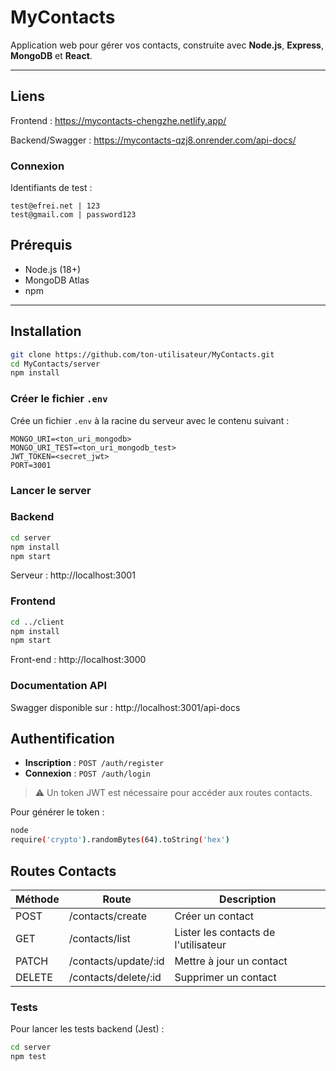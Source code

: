 # MyContacts

Application web pour gérer vos contacts, construite avec **Node.js**, **Express**, **MongoDB** et **React**.

---

## Liens

Frontend :
https://mycontacts-chengzhe.netlify.app/

Backend/Swagger :
https://mycontacts-qzj8.onrender.com/api-docs/

### Connexion

Identifiants de test :

```
test@efrei.net | 123
test@gmail.com | password123
```

## Prérequis

- Node.js (18+)
- MongoDB Atlas
- npm

---

## Installation

```bash
git clone https://github.com/ton-utilisateur/MyContacts.git
cd MyContacts/server
npm install
```

### Créer le fichier `.env`

Crée un fichier `.env` à la racine du serveur avec le contenu suivant :

```env
MONGO_URI=<ton_uri_mongodb>
MONGO_URI_TEST=<ton_uri_mongodb_test>
JWT_TOKEN=<secret_jwt>
PORT=3001
```

### Lancer le server

### Backend
```bash
cd server
npm install
npm start
```

Serveur : http://localhost:3001

### Frontend

```bash
cd ../client
npm install
npm start
```

Front-end : http://localhost:3000

### Documentation API

Swagger disponible sur : http://localhost:3001/api-docs

## Authentification

- **Inscription** : `POST /auth/register`
- **Connexion** : `POST /auth/login`

> ⚠️ Un token JWT est nécessaire pour accéder aux routes contacts.  

Pour générer le token :

```bash
node
require('crypto').randomBytes(64).toString('hex')
```
## Routes Contacts

| Méthode | Route | Description |
|---------|-------|-------------|
| POST    | /contacts/create      | Créer un contact |
| GET     | /contacts/list        | Lister les contacts de l'utilisateur |
| PATCH   | /contacts/update/:id  | Mettre à jour un contact |
| DELETE  | /contacts/delete/:id  | Supprimer un contact |

### Tests

Pour lancer les tests backend (Jest) :

```bash
cd server
npm test
```

